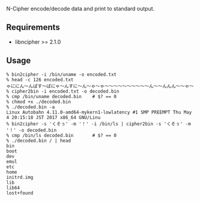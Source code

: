 N-Cipher encode/decode data and print to standard output.

## Requirements

* libncipher >= 2.1.0

## Usage

```shellsession
% bin2cipher -i /bin/uname -o encoded.txt
% head -c 126 encoded.txt
ゃににん〜んぱす〜ぱにゃ〜んすに〜ん〜ゃ〜ゃ〜〜〜〜〜〜〜〜〜〜ん〜〜んんん〜〜ゃ〜
% cipher2bin -i encoded.txt -o decoded.bin
% cmp /bin/uname decoded.bin    # $? == 0
% chmod +x ./decoded.bin
% ./decoded.bin -a
Linux Autobahn 4.11.0-amd64-mykern1-lowlatency #1 SMP PREEMPT Thu May 4 20:15:18 JST 2017 x86_64 GNU/Linu
% bin2cipher -s 'くそぅ' -m '！' -i /bin/ls | cipher2bin -s 'くそぅ' -m '！' -o decoded.bin
% cmp /bin/ls decoded.bin       # $? == 0
% ./decoded.bin / | head
bin
boot
dev
emul
etc
home
initrd.img
lib
lib64
lost+found
```
